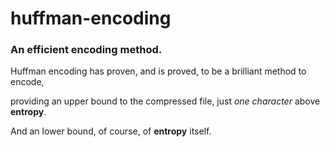 # huffman-encoding
### An efficient encoding method.

Huffman encoding has proven, and is proved, to be a brilliant method to encode,

providing an upper bound to the compressed file, just _one character_ above **entropy**.

And an lower bound, of course, of **entropy** itself.

